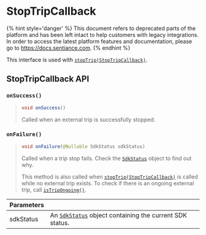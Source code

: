 # StopTripCallback

{% hint style='danger' %} This document refers to deprecated parts of the platform and has been left intact to help customers with legacy integrations. In order to access the latest platform features and documentation, please go to https://docs.sentiance.com. {% endhint %}

This interface is used with [`stopTrip(StopTripCallback)`](../sentiance.md#starttrip).

## StopTripCallback API

### `onSuccess()`

> ```java
> void onSuccess()
> ```
>
> Called when an external trip is successfully stopped.

### `onFailure()`

> ```java
> void onFailure(@Nullable SdkStatus sdkStatus)
> ```
>
> Called when a trip stop fails. Check the [`SdkStatus`](../sdkstatus/) object to find out why.
>
> This method is also called when [`stopTrip(StopTripCallback)`](../sentiance.md#stoptrip) is called while no external trip exists. To check if there is an ongoing external trip, call [`isTripOngoing()`](../sentiance.md#istripongoing).

| Parameters |                                                                           |
| ---------- | ------------------------------------------------------------------------- |
| sdkStatus  | An [`SdkStatus`](../sdkstatus/) object containing the current SDK status. |

